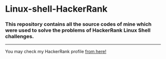 # Linux-shell-HackerRank

### This repository contains all the source codes of mine which were used to solve the problems of HackerRank Linux Shell challenges.

--------------------------------------------------------

You may check my HackerRank profile [from here!](https://www.hackerrank.com/FahimFBA) 

